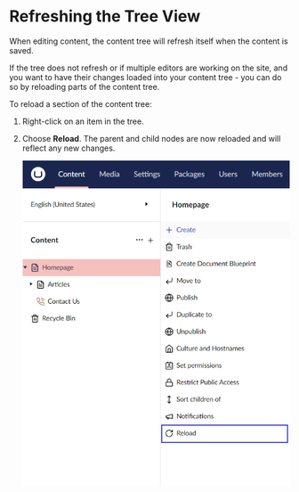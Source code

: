 # Refreshing the Tree View

When editing content, the content tree will refresh itself when the content is saved.

If the tree does not refresh or if multiple editors are working on the site, and you want to have their changes loaded into your content tree - you can do so by reloading parts of the content tree.

To reload a section of the content tree:

1. Right-click on an item in the tree.
2. Choose **Reload**. The parent and child nodes are now reloaded and will reflect any new changes.

    ![Reload Tree](images/Reload-v14.png)
